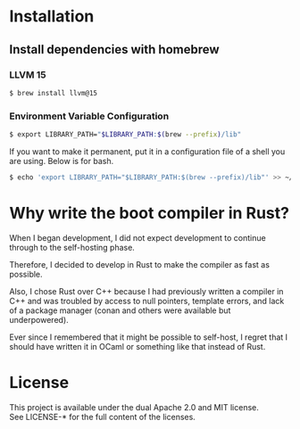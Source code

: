# Installation

## Install dependencies with homebrew

### LLVM 15

```bash
$ brew install llvm@15
```

### Environment Variable Configuration

```bash
$ export LIBRARY_PATH="$LIBRARY_PATH:$(brew --prefix)/lib"
```

If you want to make it permanent, put it in a configuration file of a shell you are using.
Below is for bash.

```bash
$ echo 'export LIBRARY_PATH="$LIBRARY_PATH:$(brew --prefix)/lib"' >> ~/.bashrc
```

# Why write the boot compiler in Rust?

When I began development, I did not expect development to continue through to the self-hosting phase.

Therefore, I decided to develop in Rust to make the compiler as fast as possible.

Also, I chose Rust over C++ because I had previously written a compiler in C++ and was troubled by access to null pointers, template errors, and lack of a package manager (conan and others were available but underpowered).

Ever since I remembered that it might be possible to self-host, I regret that I should have written it in OCaml or something like that instead of Rust.

# License

This project is available under the dual Apache 2.0 and MIT license.<br/>
See LICENSE-\* for the full content of the licenses.
